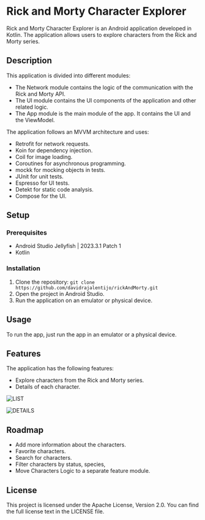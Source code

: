 # Rick and Morty Character Explorer

Rick and Morty Character Explorer is an Android application developed in Kotlin. 
The application allows users to explore characters from the Rick and Morty series.

## Description

This application is divided into different modules:

- The Network module contains the logic of the communication with the Rick and Morty API.
- The UI module contains the UI components of the application and other related logic.
- The App module is the main module of the app. It contains the UI and the ViewModel.

The application follows an MVVM architecture and uses:
- Retrofit for network requests.
- Koin for dependency injection.
- Coil for image loading.
- Coroutines for asynchronous programming.
- mockk for mocking objects in tests.
- JUnit for unit tests.
- Espresso for UI tests.
- Detekt for static code analysis.
- Compose for the UI.

## Setup

### Prerequisites

- Android Studio Jellyfish | 2023.3.1 Patch 1
- Kotlin

### Installation

1. Clone the repository: `git clone https://github.com/davidrajalentijo/rickAndMorty.git`
2. Open the project in Android Studio.
3. Run the application on an emulator or physical device.

## Usage

To run the app, just run the app in an emulator or a physical device.

## Features

The application has the following features:

- Explore characters from the Rick and Morty series.
- Details of each character.

![LIST](https://github.com/davidrajalentijo/rickmorty/assets/6725999/ae3437d7-a3b4-429c-9375-9a7ee7059d18)

![DETAILS](https://github.com/davidrajalentijo/rickmorty/assets/6725999/f65d87d3-10b0-41fa-8aa8-53ec6005102f)

## Roadmap

- Add more information about the characters.
- Favorite characters.
- Search for characters.
- Filter characters by status, species,
- Move Characters Logic to a separate feature module.

## License

This project is licensed under the Apache License, Version 2.0. You can find the full license text in the LICENSE file.
